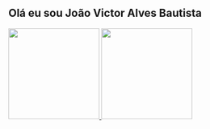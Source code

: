 ## Olá eu sou João Victor Alves Bautista 
 <div>
  <a href="https://github.com/zAlves31">
  <img height="180em" src="https://github-readme-stats.vercel.app/api?username=zAlves31&show_icons=true&theme=dracula&include_all_commits=true&count_private=true"/>
  <img height="180em" src="https://github-readme-stats.vercel.app/api/top-langs/?username=zAlves31&layout=compact&langs_count=16&theme=dracula"/>
</div>
